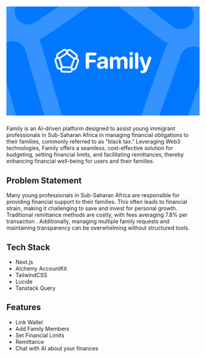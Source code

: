 # ![Family](./app/assets/family_cover.png)

Family is an AI-driven platform designed to assist young immigrant professionals in Sub-Saharan Africa in managing financial obligations to their families, commonly referred to as "black tax." Leveraging Web3 technologies, Family offers a seamless, cost-effective solution for budgeting, setting financial limits, and facilitating remittances, thereby enhancing financial well-being for users and their families.

## Problem Statement
Many young professionals in Sub-Saharan Africa are responsible for providing financial support to their families. This often leads to financial strain, making it challenging to save and invest for personal growth. Traditional remittance methods are costly, with fees averaging 7.8% per transaction . Additionally, managing multiple family requests and maintaining transparency can be overwhelming without structured tools.

## Tech Stack
- Next.js
- Alchemy AccountKit
- TailwindCSS
- Lucide
- Tanstack Query

## Features
- Link Wallet
- Add Family Members
- Set Financial Limits
- Remittance
- Chat with AI about your finances